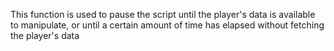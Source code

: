 This function is used to pause the script until the player's data is available to manipulate, or until a certain amount of time has elapsed without fetching the player's data